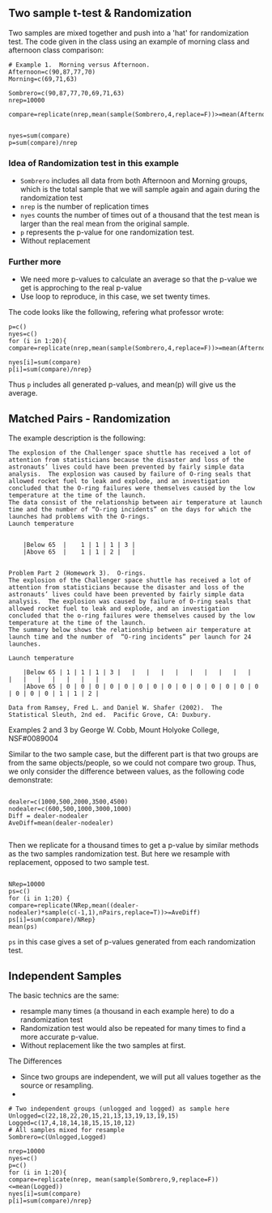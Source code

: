## Two sample t-test & Randomization

Two samples are mixed together and push into a 'hat' for randomization test. The code given in the class using an example of morning class and afternoon class comparison:

```# Comparing Two Groups:
# Example 1.  Morning versus Afternoon.
Afternoon=c(90,87,77,70)
Morning=c(69,71,63)

Sombrero=c(90,87,77,70,69,71,63)
nrep=10000

compare=replicate(nrep,mean(sample(Sombrero,4,replace=F))>=mean(Afternoon))


nyes=sum(compare)
p=sum(compare)/nrep
```

### Idea of Randomization test in this example

- ``Sombrero`` includes all data from both Afternoon and Morning groups, which is the total sample that we will sample again and again during the randomization test
- `nrep` is the number of replication times
- `nyes` counts the number of times out of a thousand that the test mean is larger than the real mean from the original sample.
- `p` represents the p-value for one randomization test.
- Without replacement

### Further more

- We need more p-values to calculate an average so that the p-value we get is approching to the real p-value
- Use loop to reproduce, in this case, we set twenty times.

The code looks like the following, refering what professor wrote:
```
p=c()
nyes=c()
for (i in 1:20){
compare=replicate(nrep,mean(sample(Sombrero,4,replace=F))>=mean(Afternoon))

nyes[i]=sum(compare)
p[i]=sum(compare)/nrep}
```

Thus `p` includes all generated p-values, and mean(p) will give us the average.


## Matched Pairs - Randomization

The example description is the following:

```
The explosion of the Challenger space shuttle has received a lot of attention from statisticians because the disaster and loss of the astronauts’ lives could have been prevented by fairly simple data analysis.  The explosion was caused by failure of O-ring seals that allowed rocket fuel to leak and explode, and an investigation concluded that the O-ring failures were themselves caused by the low temperature at the time of the launch.
The data consist of the relationship between air temperature at launch time and the number of “O-ring incidents” on the days for which the launches had problems with the O-rings.
Launch temperature
	
	
	|Below 65  |	1 | 1 | 1 | 3 |
	|Above 65  |	1 | 1 | 2 |   |
	
	
Problem Part 2 (Homework 3).  O-rings.
The explosion of the Challenger space shuttle has received a lot of attention from statisticians because the disaster and loss of the astronauts’ lives could have been prevented by fairly simple data analysis.  The explosion was caused by failure of O-ring seals that allowed rocket fuel to leak and explode, and an investigation concluded that the o-ring failures were themselves caused by the low temperature at the time of the launch.
The summary below shows the relationship between air temperature at launch time and the number of  “O-ring incidents” per launch for 24 launches.

Launch temperature

	|Below 65 |	1 | 1 | 1 | 3 |   |   |   |   |   |   |   |   |   |   |   |   |   |   |   |   |
	|Above 65 |	0 | 0 | 0 | 0 | 0 | 0 | 0 | 0 | 0 | 0 | 0 | 0 | 0 | 0 | 0 | 0 | 0 | 1 | 1 | 2 |

Data from Ramsey, Fred L. and Daniel W. Shafer (2002).  The Statistical Sleuth, 2nd ed.  Pacific Grove, CA: Duxbury.
```

Examples 2 and 3 by George W. Cobb, Mount Holyoke College, NSF#0089004

Similar to the two sample case, but the different part is that two groups are from the same objects/people, so we could not compare two group. Thus, we only consider the difference between values, as the following code demonstrate:

```

dealer=c(1000,500,2000,3500,4500)
nodealer=c(600,500,1000,3000,1000)
Diff = dealer-nodealer
AveDiff=mean(dealer-nodealer)


```

Then we replicate for a thousand times to get a p-value by similar methods as the two samples randomization test. But here we resample with replacement, opposed to two sample test.

```

NRep=10000
ps=c()
for (i in 1:20) {
compare=replicate(NRep,mean((dealer-nodealer)*sample(c(-1,1),nPairs,replace=T))>=AveDiff)
ps[i]=sum(compare)/NRep}
mean(ps)

```

`ps` in this case gives a set of p-values generated from each randomization test.



## Independent Samples

The basic technics are the same:
- resample many times (a thousand in each example here) to do a randomization test
- Randomization test would also be repeated for many times to find a more accurate p-value. 
- Without replacement like the two samples at first.
    
The Differences

- Since two groups are independent, we will put all values together as the source or resampling.
- 

```
# Two independent groups (unlogged and logged) as sample here
Unlogged=c(22,18,22,20,15,21,13,13,19,13,19,15)
Logged=c(17,4,18,14,18,15,15,10,12)
# All samples mixed for resample
Sombrero=c(Unlogged,Logged)

nrep=10000
nyes=c()
p=c()
for (i in 1:20){
compare=replicate(nrep, mean(sample(Sombrero,9,replace=F))<=mean(Logged))
nyes[i]=sum(compare)
p[i]=sum(compare)/nrep}

```

